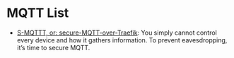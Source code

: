 # MQTT List

- [S-MQTTT, or: secure-MQTT-over-Traefik](https://jurian.slui.mn/posts/smqttt-or-secure-mqtt-over-traefik/): You simply cannot control every device and how it gathers information. To prevent eavesdropping, it’s time to secure MQTT.
